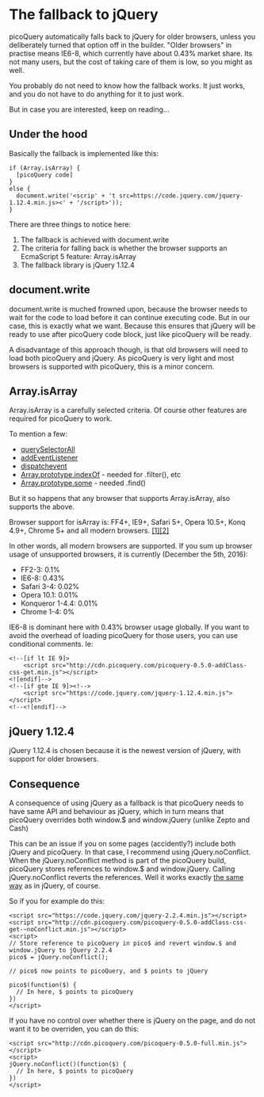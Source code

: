 # The fallback to jQuery

picoQuery automatically falls back to jQuery for older browsers, unless you deliberately turned that option off in the builder.
"Older browsers" in practise means IE6-8, which currently have about 0.43% market share. 
Its not many users, but the cost of taking care of them is low, so you might as well.

You probably do not need to know how the fallback works. It just works, and you do not have
to do anything for it to just work. 

But in case you are interested, keep on reading...


## Under the hood
Basically the fallback is implemented like this:

```
if (Array.isArray) {
  [picoQuery code]
}
else {
  document.write('<scrip' + 't src=https://code.jquery.com/jquery-1.12.4.min.js><' + '/script>'));
}

```

There are three things to notice here:

1. The fallback is achieved with document.write
2. The criteria for falling back is whether the browser supports an EcmaScript 5 feature: Array.isArray
3. The fallback library is jQuery 1.12.4


## document.write
document.write is muched frowned upon, because the browser needs to wait for the code to load before 
it can continue executing code. But in our case, this is exactly what we want. Because this ensures
that jQuery will be ready to use after picoQuery code block, just like picoQuery will be ready.

A disadvantage of this approach though, is that old browsers will need to load both picoQuery and 
jQuery. As picoQuery is very light and most browsers is supported with picoQuery, this is a minor concern.


## Array.isArray

Array.isArray is a carefully selected criteria.
Of course other features are required for picoQuery to work.

To mention a few:
- [querySelectorAll](http://caniuse.com/#feat=queryselector)
- [addEventListener](http://caniuse.com/#feat=addeventlistener)
- [dispatchevent](http://caniuse.com/#feat=dispatchevent)
- [Array.prototype.indexOf](http://kangax.github.io/compat-table/es5/) - needed for .filter(), etc
- [Array.prototype.some](http://kangax.github.io/compat-table/es5/) - needed .find()

But it so happens that any browser that supports Array.isArray, also supports the above.

Browser support for isArray is: FF4+, IE9+, Safari 5+, Opera 10.5+, Konq 4.9+, Chrome 5+ and all modern browsers. [[1]](http://kangax.github.io/compat-table/es5/)[[2]](https://developer.mozilla.org/en/docs/Web/JavaScript/Reference/Global_Objects/Array/isArray)

In other words, all modern browsers are supported.
If you sum up browser usage of unsupported browsers, it is currently (December the 5th, 2016):
- FF2-3: 0.1%
- IE6-8: 0.43%
- Safari 3-4: 0.02%
- Opera 10.1: 0.01%
- Konqueror 1-4.4: 0.01% 
- Chrome 1-4: 0%

IE6-8 is dominant here with 0.43% browser usage globally.
If you want to avoid the overhead of loading picoQuery for those users, you can use conditional comments.
Ie:

```
<!--[if lt IE 9]>
    <script src="http://cdn.picoquery.com/picoquery-0.5.0-addClass-css-get.min.js"></script>
<![endif]-->
<!--[if gte IE 9]><!-->
    <script src="https://code.jquery.com/jquery-1.12.4.min.js"></script>
<!--<![endif]-->
```

## jQuery 1.12.4
jQuery 1.12.4 is chosen because it is the newest version of jQuery, with support for older browsers.


## Consequence
A consequence of using jQuery as a fallback is that picoQuery needs to have same API and behaviour as 
jQuery, which in turn means that picoQuery overrides both window.$ and window.jQuery (unlike Zepto and Cash)

This can be an issue if you on some pages (accidently?) include both jQuery and picoQuery.
In that case, I recommend using jQuery.noConflict.
When the jQuery.noConflict method is part of the picoQuery build, picoQuery stores references to window.$
and window.jQuery. Calling jQuery.noConflict reverts the references. Well it works exactly 
[the same way](http://api.jquery.com/jQuery.noConflict/) as in jQuery, of course.

So if you for example do this:
```
<script src="https://code.jquery.com/jquery-2.2.4.min.js"></script>
<script src="http://cdn.picoquery.com/picoquery-0.5.0-addClass-css-get-~noConflict.min.js"></script>
<script>
// Store reference to picoQuery in pico$ and revert window.$ and window.jQuery to jQuery 2.2.4
pico$ = jQuery.noConflict();

// pico$ now points to picoQuery, and $ points to jQuery

pico$(function($) {
  // In here, $ points to picoQuery
})
</script>
```

If you have no control over whether there is jQuery on the page, and do not want it
to be overriden, you can do this:

```
<script src="http://cdn.picoquery.com/picoquery-0.5.0-full.min.js"></script>
<script>
jQuery.noConflict()(function($) {
  // In here, $ points to picoQuery
})
</script>

 




